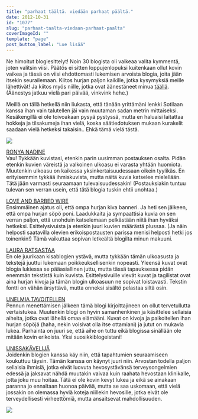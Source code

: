 ```yaml
---
title: "parhaat täältä. viedään parhaat päältä."
date: 2012-10-31
id: "1077"
slug: "parhaat-taalta-viedaan-parhaat-paalta"
coverImageId: ""
template: "page"
post_button_label: "Lue lisää"
---
```


Ne himoitut blogiesittelyt! Noin 30 blogista oli vaikeaa valita kymmentä, joten valitsin viisi. Päätös ei sitten loppujenlopuksi kuitenkaan ollut kovin vaikea ja tässä on viisi ehdottomasti lukemisen arvoista blogia, joita jään itsekin seurailemaan. Kiitos hurjan paljon kaikille, jotka kysymyksiä meille lähettivät! Ja kiitos myös niille, jotka ovat äänestäneet minua [täällä](http://sandynjahasenelamaa.blogspot.fi/). (Äänestys jatkuu vielä pari päivää, vinkvink hehe.)

Meillä on tällä hetkellä niin liukasta, että tänään yrittämäni lenkki Sotilaan kanssa ihan vain talutellen jäi vain muutaman sadan metrin mittaiseksi. Kesäkengillä ei ole toivoakaan pysyä pystyssä, mutta en haluaisi laitattaa hokkeja ja tilsakumeja ihan vielä, koska säätiedotuksen mukaan kurakelit saadaan vielä hetkeksi takaisin.. Ehkä tämä vielä tästä.

[![](/images/IMG_0032.JPG)](http://2.bp.blogspot.com/-x7M2lKd7qo8/UJGGtjzInhI/AAAAAAAACCQ/BtphPSrNn1s/s1600/IMG_0032.JPG)

[RONYA NADINE](http://ronyanadine.blogspot.fi/)  
Vau! Tykkään kuvistasi, etenkin parin uusimman postauksen osalta. Pidän etenkin kuvien väreistä ja valkoinen ulkoasu ei varasta yhtään huomiota. Muutenkin ulkoasu on kaikessa yksinkertaisuudessaan oikein tyylikäs. En erityisemmin tykkää ihmiskuvista, mutta näitä kuvia katselee mielellään. Tätä jään varmasti seuraamaan tulevaisuudessakin! (Postauksiakin tuntuu tulevan sen verran usein, että tätä blogia tuskin ehtii unohtaa.)

[LOVE AND BARBED WIRE](http://natiainen-loveandbarbedwire.blogspot.fi/)  
Ensimmäinen ajatus oli, että ompa hurjan kiva banneri. Ja heti sen jälkeen, että ompa hurjan söpö poni. Laadukkaita ja sympaattisia kuvia on sen verran paljon, että unohduin katselemaan pelkästään niitä ihan hyväksi hetkeksi. Esittelysivuista ja etenkin juuri kuvien määrästä plussaa. (Ja näin helposti saatavilla olevien erikoispostausten parissa menisi helposti hetki jos toinenkin!) Tämä vaikuttaa sopivan letkeältä blogilta minun makuuni.

[LAURA RATSASTAA](http://lauraratsastaa.blogspot.fi/)  
En ole juurikaan kisablogien ystävä, mutta tykkään tämän ulkoasusta ja tekstejä juuttui lukemaan poikkeuksellisenkin nopeasti. Yleensä kuvat ovat blogia lukiessa se pääasiallinen juttu, mutta tässä tapauksessa pidän enemmän tekstistä kuin kuvista. Esittelysivuille vievät kuvat ja tagilistat ovat aina hurjan kivoja ja tämän blogin ulkoasuun ne sopivat loistavasti. Tekstin fontti on vähän ärsyttävä, mutta onneksi sisältö pelastaa siltä osin.

[UNELMIA TAVOITELLEN](http://everyonehasdream.blogspot.fi/)  
Pennun menettämisen jälkeen tämä blogi kirjoittajineen on ollut tervetullutta vertaistukea. Muutenkin blogi on hyvin samanhenkinen ja käsittelee sellaisia aiheita, jotka ovat lähellä omaa elämääni. Kuvat on kivoja ja paikoitellen ihan hurjan söpöjä (haha, nekin voisivat olla itse ottamiani) ja jutut on mukavia lukea. Parhainta on juuri se, että aihe on tuttu eikä blogissa sinällään ole mitään kovin erikoista. Yksi suosikkiblogeistani!

[UNISSAKÄVELIJÄ](http://m-pikkujuttuja.blogspot.fi/)  
Joidenkin blogien kanssa käy niin, että tapahtumien seuraamiseen koukuttuu täysin. Tämän kanssa on käynyt juuri niin. Arvostan todella paljon sellaisia ihmisiä, jotka eivät luovuta hevosystävänsä terveysongelmien edessä ja jaksavat nähdä muutakin vaivaa kuin raahata hevostaan klinikalle, jotta joku muu hoitaa. Tätä ei ole kovin kevyt lukea ja eikä se ainakaan paranna jo ennaltaan huonoa päivää, mutta se saa uskomaan, että vielä jossakin on olemassa hyviä koteja niillekin hevosille, jotka eivät ole terveydellisesti virheettömiä, mutta ansaitsevat mahdollisuuden.

[![](/images/ak.jpg)](http://1.bp.blogspot.com/-yb9Dw9e1r_c/UJGGubMvumI/AAAAAAAACCY/IUQ8ZIlOeMU/s1600/ak.jpg)
